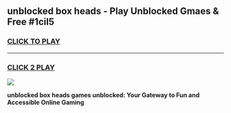 
## unblocked box heads - Play Unblocked Gmaes & Free #1cil5
<h3>
<a href="https://news.freeplayer.one?title=unblocked_box_heads&ref=03M">CLICK TO PLAY</a></h3>
<hr>

<h3>
<a href="https://news.freeplayer.one?title=unblocked_box_heads&ref=03M">CLICK 2 PLAY</a>
  
</h3>

<a href="https://news.freeplayer.one?title=unblocked_box_heads&ref=03M"><img src="https://clearcache.store/games.png"></a>


**unblocked box heads games unblocked: Your Gateway to Fun and Accessible Online Gaming**
